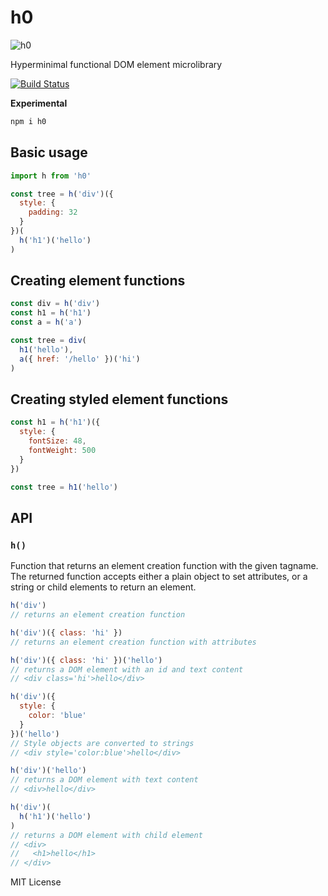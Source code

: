 
# h0

![h0](https://cloud.githubusercontent.com/assets/3451712/16896009/c90f18f0-4b54-11e6-81e3-dbde27b3fcb0.png)

Hyperminimal functional DOM element microlibrary

[![Build Status](https://travis-ci.org/jxnblk/h0.svg?branch=master)](https://travis-ci.org/jxnblk/h0)

**Experimental**

```sh
npm i h0
```

## Basic usage

```js
import h from 'h0'

const tree = h('div')({
  style: {
    padding: 32
  }
})(
  h('h1')('hello')
)
```

## Creating element functions

```js
const div = h('div')
const h1 = h('h1')
const a = h('a')

const tree = div(
  h1('hello'),
  a({ href: '/hello' })('hi')
)
```

## Creating styled element functions

```js
const h1 = h('h1')({
  style: {
    fontSize: 48,
    fontWeight: 500
  }
})

const tree = h1('hello')
```

## API

### `h()`

Function that returns an element creation function with the given tagname.
The returned function accepts either a plain object to set attributes, or a string or child elements to return an element.

```js
h('div')
// returns an element creation function
```

```js
h('div')({ class: 'hi' })
// returns an element creation function with attributes
```

```js
h('div')({ class: 'hi' })('hello')
// returns a DOM element with an id and text content
// <div class='hi'>hello</div>
```

```js
h('div')({
  style: {
    color: 'blue'
  }
})('hello')
// Style objects are converted to strings
// <div style='color:blue'>hello</div>
```

```js
h('div')('hello')
// returns a DOM element with text content
// <div>hello</div>
```

```js
h('div')(
  h('h1')('hello')
)
// returns a DOM element with child element
// <div>
//   <h1>hello</h1>
// </div>
```

MIT License

